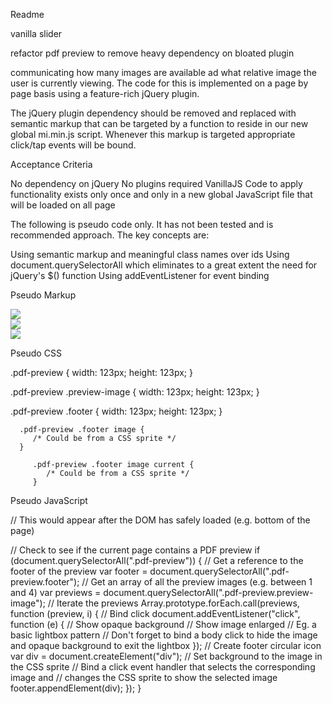 Readme

vanilla slider

refactor pdf preview to remove heavy dependency on bloated plugin


communicating how many images are available ad what relative image the user is currently viewing. The code for this is implemented on a page by page basis using a feature-rich jQuery plugin.

The jQuery plugin dependency should be removed and replaced with semantic markup that can be targeted by a function to reside in our new global mi.min.js script. Whenever this markup is targeted appropriate click/tap events will be bound.

Acceptance Criteria

No dependency on jQuery
No plugins required
VanillaJS
Code to apply functionality exists only once and only in a new global JavaScript file that will be loaded on all page

The following is pseudo code only. It has not been tested and is recommended approach. The key concepts are:

Using semantic markup and meaningful class names over ids
Using document.querySelectorAll which eliminates to a great extent the need for jQuery's $() function
Using addEventListener for event binding

Pseudo Markup

<div class="pdf-preview">
   <div class="preview-image">
      <img src="path-to-image" />
   </div>
   <div class="preview-image">
      <img src="path-to-image" />
   </div>
   <div class="preview-image">
      <img src="path-to-image" />
   </div>
   <div class="footer"></div>
</div>


Pseudo CSS

.pdf-preview {
   width: 123px;
   height: 123px;
}

   .pdf-preview .preview-image {
      width: 123px;
      height: 123px;
   }

   .pdf-preview .footer {
      width: 123px;
      height: 123px;
   }

      .pdf-preview .footer image {
         /* Could be from a CSS sprite */
      }

         .pdf-preview .footer image current {
            /* Could be from a CSS sprite */
         }


Pseudo JavaScript

// This would appear after the DOM has safely loaded (e.g. bottom of the page)

// Check to see if the current page contains a PDF preview
if (document.querySelectorAll(".pdf-preview")) {
   // Get a reference to the footer of the preview
   var footer = document.querySelectorAll(".pdf-preview.footer");
   // Get an array of all the preview images (e.g. between 1 and 4)
   var previews = document.querySelectorAll(".pdf-preview.preview-image");
   // Iterate the previews
   Array.prototype.forEach.call(previews, function (preview, i) {
      // Bind click
      document.addEventListener("click", function (e) {
         // Show opaque background
         // Show image enlarged
         // Eg. a basic lightbox pattern
         // Don't forget to bind a body click to hide the image and opaque background to exit the lightbox
      });
      // Create footer circular icon
      var div = document.createElement("div");
      // Set background to the image in the CSS sprite
      // Bind a click event handler that selects the corresponding image and 
      // changes the CSS sprite to show the selected image
      footer.appendElement(div);
   });
}